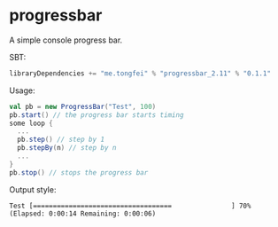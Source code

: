# progressbar
A simple console progress bar.

SBT:
```scala
libraryDependencies += "me.tongfei" % "progressbar_2.11" % "0.1.1"
```

Usage:

```scala
val pb = new ProgressBar("Test", 100)
pb.start() // the progress bar starts timing
some loop {
  ...
  pb.step() // step by 1
  pb.stepBy(n) // step by n
  ...
}
pb.stop() // stops the progress bar
```

Output style:
```
Test [===================================               ] 70% (Elapsed: 0:00:14 Remaining: 0:00:06)
```
